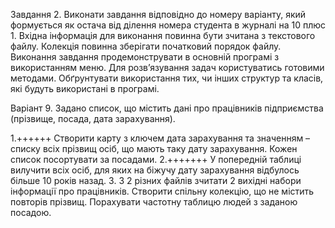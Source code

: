 Завдання 2.
Виконати завдання відповідно до номеру варіанту, який формується як остача від ділення номера студента в журналі на 10
плюс 1. 
Вхідна інформація для виконання повинна бути зчитана з текстового файлу.
Колекція повинна зберігати початковий порядок файлу.
Виконання завдання продемонструвати в основній програмі з
використанням меню.
Для розв’язування задач користуватись готовими методами. 
Обґрунтувати використання тих, чи інших структур та класів, які
будуть використані в програмі.

Варіант 9.
Задано список, що містить дані про працівників підприємства (прізвище, посада, дата зарахування).

1.++++++ Створити карту з ключем дата зарахування та значенням – списку всіх прізвищ осіб, що мають таку дату зарахування.
   Кожен список посортувати за посадами.
2.+++++++ У попередній таблиці вилучити всіх осіб, для яких на біжучу дату зарахування відбулось більше 10 років назад.
3. З 2 різних файлів зчитати 2 вихідні набори інформації про працівників. Створити спільну колекцію, що не містить
   повторів прізвищ. Порахувати частотну таблицю людей з заданою посадою.
